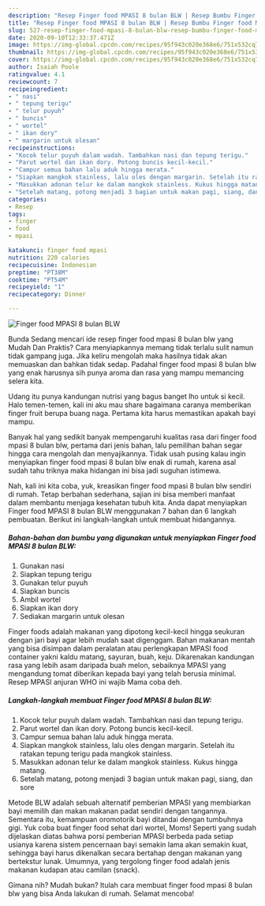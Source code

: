 ```yaml
---
description: "Resep Finger food MPASI 8 bulan BLW | Resep Bumbu Finger food MPASI 8 bulan BLW Yang Paling Enak"
title: "Resep Finger food MPASI 8 bulan BLW | Resep Bumbu Finger food MPASI 8 bulan BLW Yang Paling Enak"
slug: 527-resep-finger-food-mpasi-8-bulan-blw-resep-bumbu-finger-food-mpasi-8-bulan-blw-yang-paling-enak
date: 2020-09-10T12:33:37.471Z
image: https://img-global.cpcdn.com/recipes/95f943c020e368e6/751x532cq70/finger-food-mpasi-8-bulan-blw-foto-resep-utama.jpg
thumbnail: https://img-global.cpcdn.com/recipes/95f943c020e368e6/751x532cq70/finger-food-mpasi-8-bulan-blw-foto-resep-utama.jpg
cover: https://img-global.cpcdn.com/recipes/95f943c020e368e6/751x532cq70/finger-food-mpasi-8-bulan-blw-foto-resep-utama.jpg
author: Isaiah Poole
ratingvalue: 4.1
reviewcount: 7
recipeingredient:
- " nasi"
- " tepung terigu"
- " telur puyuh"
- " buncis"
- " wortel"
- " ikan dory"
- " margarin untuk olesan"
recipeinstructions:
- "Kocok telur puyuh dalam wadah. Tambahkan nasi dan tepung terigu."
- "Parut wortel dan ikan dory. Potong buncis kecil-kecil."
- "Campur semua bahan lalu aduk hingga merata."
- "Siapkan mangkok stainless, lalu oles dengan margarin. Setelah itu ratakan tepung terigu pada mangkok stainless."
- "Masukkan adonan telur ke dalam mangkok stainless. Kukus hingga matang."
- "Setelah matang, potong menjadi 3 bagian untuk makan pagi, siang, dan sore"
categories:
- Resep
tags:
- finger
- food
- mpasi

katakunci: finger food mpasi 
nutrition: 220 calories
recipecuisine: Indonesian
preptime: "PT38M"
cooktime: "PT54M"
recipeyield: "1"
recipecategory: Dinner

---
```



![Finger food MPASI 8 bulan BLW](https://img-global.cpcdn.com/recipes/95f943c020e368e6/751x532cq70/finger-food-mpasi-8-bulan-blw-foto-resep-utama.jpg)

Bunda Sedang mencari ide resep finger food mpasi 8 bulan blw yang Mudah Dan Praktis? Cara menyiapkannya memang tidak terlalu sulit namun tidak gampang juga. Jika keliru mengolah maka hasilnya tidak akan memuaskan dan bahkan tidak sedap. Padahal finger food mpasi 8 bulan blw yang enak harusnya sih punya aroma dan rasa yang mampu memancing selera kita.

Udang itu punya kandungan nutrisi yang bagus banget lho untuk si kecil. Halo temen-temen, kali ini aku mau share bagaimana caranya memberikan finger fruit berupa buang naga. Pertama kita harus memastikan apakah bayi mampu.

Banyak hal yang sedikit banyak mempengaruhi kualitas rasa dari finger food mpasi 8 bulan blw, pertama dari jenis bahan, lalu pemilihan bahan segar hingga cara mengolah dan menyajikannya. Tidak usah pusing kalau ingin menyiapkan finger food mpasi 8 bulan blw enak di rumah, karena asal sudah tahu triknya maka hidangan ini bisa jadi suguhan istimewa.


Nah, kali ini kita coba, yuk, kreasikan finger food mpasi 8 bulan blw sendiri di rumah. Tetap berbahan sederhana, sajian ini bisa memberi manfaat dalam membantu menjaga kesehatan tubuh kita. Anda dapat menyiapkan Finger food MPASI 8 bulan BLW menggunakan 7 bahan dan 6 langkah pembuatan. Berikut ini langkah-langkah untuk membuat hidangannya.

<!--inarticleads1-->

##### Bahan-bahan dan bumbu yang digunakan untuk menyiapkan Finger food MPASI 8 bulan BLW:

1. Gunakan  nasi
1. Siapkan  tepung terigu
1. Gunakan  telur puyuh
1. Siapkan  buncis
1. Ambil  wortel
1. Siapkan  ikan dory
1. Sediakan  margarin untuk olesan


Finger foods adalah makanan yang dipotong kecil-kecil hingga seukuran dengan jari bayi agar lebih mudah saat digenggam. Bahan makanan mentah yang bisa disimpan dalam peralatan atau perlengkapan MPASI food container yakni kaldu matang, sayuran, buah, keju. Dikarenakan kandungan rasa yang lebih asam daripada buah melon, sebaiknya MPASI yang mengandung tomat diberikan kepada bayi yang telah berusia minimal. Resep MPASI anjuran WHO ini wajib Mama coba deh. 

<!--inarticleads2-->

##### Langkah-langkah membuat Finger food MPASI 8 bulan BLW:

1. Kocok telur puyuh dalam wadah. Tambahkan nasi dan tepung terigu.
1. Parut wortel dan ikan dory. Potong buncis kecil-kecil.
1. Campur semua bahan lalu aduk hingga merata.
1. Siapkan mangkok stainless, lalu oles dengan margarin. Setelah itu ratakan tepung terigu pada mangkok stainless.
1. Masukkan adonan telur ke dalam mangkok stainless. Kukus hingga matang.
1. Setelah matang, potong menjadi 3 bagian untuk makan pagi, siang, dan sore


Metode BLW adalah sebuah alternatif pemberian MPASI yang membiarkan bayi memilih dan makan makanan padat sendiri dengan tangannya. Sementara itu, kemampuan oromotorik bayi ditandai dengan tumbuhnya gigi. Yuk coba buat finger food sehat dari wortel, Moms! Seperti yang sudah dijelaskan diatas bahwa porsi pemberian MPASI berbeda pada setiap usianya karena sistem pencernaan bayi semakin lama akan semakin kuat, sehingga bayi harus dikenalkan secara bertahap dengan makanan yang bertekstur lunak. Umumnya, yang tergolong finger food adalah jenis makanan kudapan atau camilan (snack). 

Gimana nih? Mudah bukan? Itulah cara membuat finger food mpasi 8 bulan blw yang bisa Anda lakukan di rumah. Selamat mencoba!

